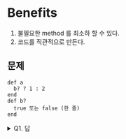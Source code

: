 # Benefits
1. 불필요한 method 를 최소하 할 수 있다.
2. 코드를 직관적으로 만든다.
## 문제
```
def a
  b? ? 1 : 2
end
def b?
  true 또는 false (한 줄)
end
```
<details><summary>Q1. 답</summary>
<pre>
b? 가 반환하는 logic 은 아주 simple 하기 때문에, inline method 를 해도 된다.

def a
  (b? 의 한 줄 코드) ? 1 : 2
end
</pre>
</details>
